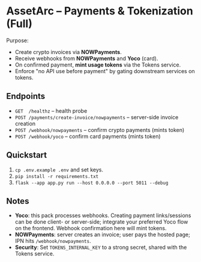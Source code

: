 
# AssetArc – Payments & Tokenization (Full)

Purpose:
- Create crypto invoices via **NOWPayments**.
- Receive webhooks from **NOWPayments** and **Yoco** (card).
- On confirmed payment, **mint usage tokens** via the Tokens service.
- Enforce "no API use before payment" by gating downstream services on tokens.

## Endpoints
- `GET  /healthz` – health probe
- `POST /payments/create-invoice/nowpayments` – server-side invoice creation
- `POST /webhook/nowpayments` – confirm crypto payments (mints token)
- `POST /webhook/yoco` – confirm card payments (mints token)

## Quickstart
1) `cp .env.example .env` and set keys.
2) `pip install -r requirements.txt`
3) `flask --app app.py run --host 0.0.0.0 --port 5011 --debug`

## Notes
- **Yoco**: this pack processes webhooks. Creating payment links/sessions can be done client- or server-side; integrate your preferred Yoco flow on the frontend. Webhook confirmation here will mint tokens.
- **NOWPayments**: server creates an invoice; user pays the hosted page; IPN hits `/webhook/nowpayments`.
- **Security**: Set `TOKENS_INTERNAL_KEY` to a strong secret, shared with the Tokens service.
